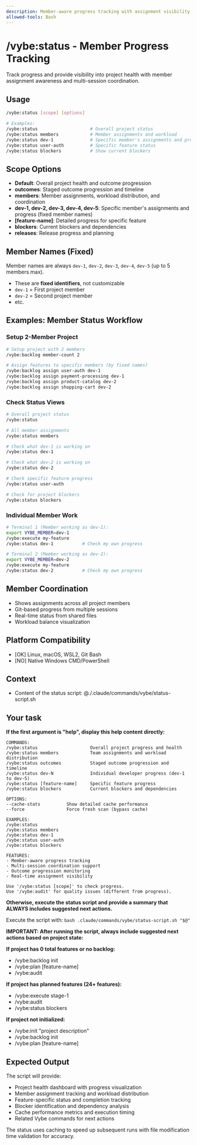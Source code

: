 ```yaml
---
description: Member-aware progress tracking with assignment visibility and project health monitoring
allowed-tools: Bash
---
```


# /vybe:status - Member Progress Tracking

Track progress and provide visibility into project health with member assignment awareness and multi-session coordination.

## Usage
```bash
/vybe:status [scope] [options]

# Examples:
/vybe:status                    # Overall project status
/vybe:status members            # Member assignments and workload
/vybe:status dev-1              # Specific member's assignments and progress
/vybe:status user-auth          # Specific feature status
/vybe:status blockers           # Show current blockers
```

## Scope Options
- **Default**: Overall project health and outcome progression
- **outcomes**: Staged outcome progression and timeline
- **members**: Member assignments, workload distribution, and coordination
- **dev-1, dev-2, dev-3, dev-4, dev-5**: Specific member's assignments and progress (fixed member names)
- **[feature-name]**: Detailed progress for specific feature
- **blockers**: Current blockers and dependencies
- **releases**: Release progress and planning

## Member Names (Fixed)
Member names are always `dev-1`, `dev-2`, `dev-3`, `dev-4`, `dev-5` (up to 5 members max).
- These are **fixed identifiers**, not customizable
- `dev-1` = First project member
- `dev-2` = Second project member  
- etc.

## Examples: Member Status Workflow

### Setup 2-Member Project
```bash
# Setup project with 2 members
/vybe:backlog member-count 2

# Assign features to specific members (by fixed names)
/vybe:backlog assign user-auth dev-1
/vybe:backlog assign payment-processing dev-1  
/vybe:backlog assign product-catalog dev-2
/vybe:backlog assign shopping-cart dev-2
```

### Check Status Views
```bash
# Overall project status
/vybe:status

# All member assignments 
/vybe:status members

# Check what dev-1 is working on
/vybe:status dev-1

# Check what dev-2 is working on  
/vybe:status dev-2

# Check specific feature progress
/vybe:status user-auth

# Check for project blockers
/vybe:status blockers
```

### Individual Member Work
```bash
# Terminal 1 (Member working as dev-1):
export VYBE_MEMBER=dev-1
/vybe:execute my-feature
/vybe:status dev-1           # Check my own progress

# Terminal 2 (Member working as dev-2):
export VYBE_MEMBER=dev-2  
/vybe:execute my-feature
/vybe:status dev-2           # Check my own progress
```

## Member Coordination
- Shows assignments across all project members
- Git-based progress from multiple sessions
- Real-time status from shared files
- Workload balance visualization

## Platform Compatibility
- [OK] Linux, macOS, WSL2, Git Bash
- [NO] Native Windows CMD/PowerShell

## Context
- Content of the status script: @./.claude/commands/vybe/status-script.sh

## Your task

**If the first argument is "help", display this help content directly:**

```
COMMANDS:
/vybe:status                    Overall project progress and health
/vybe:status members            Team assignments and workload distribution
/vybe:status outcomes           Staged outcome progression and timeline
/vybe:status dev-N              Individual developer progress (dev-1 to dev-5)
/vybe:status [feature-name]     Specific feature progress
/vybe:status blockers           Current blockers and dependencies

OPTIONS:
--cache-stats          Show detailed cache performance
--force                Force fresh scan (bypass cache)

EXAMPLES:
/vybe:status
/vybe:status members
/vybe:status dev-1
/vybe:status user-auth
/vybe:status blockers

FEATURES:
- Member-aware progress tracking
- Multi-session coordination support
- Outcome progression monitoring
- Real-time assignment visibility

Use '/vybe:status [scope]' to check progress.
Use '/vybe:audit' for quality issues (different from progress).
```

**Otherwise, execute the status script and provide a summary that ALWAYS includes suggested next actions.**

Execute the script with: `bash .claude/commands/vybe/status-script.sh "$@"`

**IMPORTANT: After running the script, always include suggested next actions based on project state:**

**If project has 0 total features or no backlog:**
- /vybe:backlog init
- /vybe:plan [feature-name] 
- /vybe:audit

**If project has planned features (24+ features):**
- /vybe:execute stage-1
- /vybe:audit
- /vybe:status blockers

**If project not initialized:**
- /vybe:init "project description"
- /vybe:backlog init
- /vybe:plan [feature-name]

## Expected Output
The script will provide:
- Project health dashboard with progress visualization
- Member assignment tracking and workload distribution
- Feature-specific status and completion tracking
- Blocker identification and dependency analysis
- Cache performance metrics and execution timing
- Related Vybe commands for next actions

The status uses caching to speed up subsequent runs with file modification time validation for accuracy.